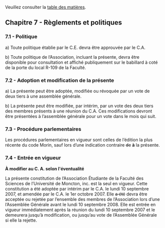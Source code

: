 Veuillez consulter la [table des matières](README.md).

## Chapitre 7 - Règlements et politiques


### 7.1 - Politique

a) Toute politique établie par le C.E. devra être approuvée par le C.A.

b) Toute politique de l’Association, incluant la présente, devra être disponible pour consultation et affiché publiquement sur le babillard à coté de la porte du local R-109 de la Faculté.


### 7.2 - Adoption et modification de la présente

a) La présente peut être adoptée, modifiée ou révoquée par un vote de deux tiers à une assemblée générale.

b) La présente peut être modifiée, par intérim, par un vote des deux tiers des membres présents à une réunion du C.A. Ces modifications devront être présentées à l’assemblée générale pour un vote dans le mois qui suit.


### 7.3 - Procédure parlementaires

Les procédures parlementaires en vigueur sont celles de l’édition la plus récente du code Morin, sauf lors d’une indication contraire <del>de</del> **à** la présente.


### 7.4 - Entrée en vigueur
**À modifier au C. A. selon l'éventualité**

La présente constitution de l’Association Étudiante de la Faculté des Sciences de l’Université de Moncton, inc. est la seul en vigueur. Cette constitution a été adoptée par intérim par le C.A. le lundi 10 septembre 2007, et amendée par le C.A. le 1er octobre 2007. Elle <del>a été</del> devra être acceptée ou rejetée par l’ensemble des membres de l’Association lors d’une l’Assemblée Générale avant le lundi 10 septembre 2008. Elle est entrée en vigueur immédiatement après la réunion du lundi 10 septembre 2007 et le demeurera jusqu’à modification, ou jusqu’au vote de l’Assemblée Générale si elle la rejette.

